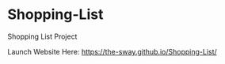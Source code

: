 # Shopping-List
Shopping List Project

Launch Website Here:
https://the-sway.github.io/Shopping-List/
